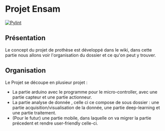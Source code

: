 # Projet Ensam
[![Pylint](https://github.com/Harcameur/projet-ensam/actions/workflows/pylint.yml/badge.svg)](https://github.com/Harcameur/projet-ensam/actions/workflows/pylint.yml)

## Présentation

Le concept du projet de prothèse est développé dans le wiki, dans cette partie nous allons voir l'organisation du dossier et ce qu'on peut y trouver.

## Organisation

Le Projet se découpe en plusieur projet :
* La partie arduino avec le programme pour le micro-controller, avec une partie capteur et une partie actionneur.
* La partie analyse de donnée , celle ci ce compose de sous dossier : une partie acquisition/visualisation de la donnée, une partie deep-learning et une partie traitement.
* (Pour le futur) une partie mobile, dans laquelle on va migrer la partie précedent et rendre user-friendly celle-ci. 